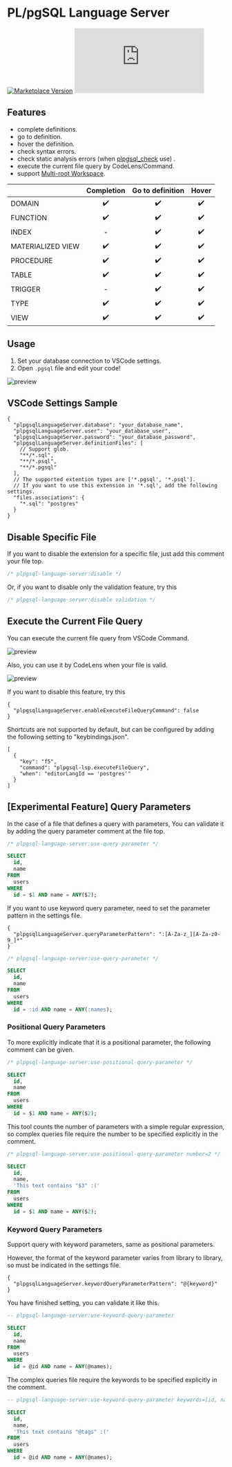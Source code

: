 # PL/pgSQL Language Server

[![Marketplace Version](https://vsmarketplacebadge.apphb.com/version/uniquevision.vscode-plpgsql-lsp.svg?label=VS%20Code%20Marketplace&logo=visual-studio-code&style=flat-square "Current Release")](https://marketplace.visualstudio.com/items?itemName=uniquevision.vscode-plpgsql-lsp)
[![GitHub license](https://badgen.net/github/license/Naereen/Strapdown.js?style=flat-square)](https://github.com/Naereen/StrapDown.js/blob/master/LICENSE)

## Features

- complete definitions.
- go to definition.
- hover the definition.
- check syntax errors.
- check static analysis errors (when [plpgsql_check](https://github.com/okbob/plpgsql_check) use) .
- execute the current file query by CodeLens/Command.
- support [Multi-root Workspace](https://code.visualstudio.com/docs/editor/multi-root-workspaces).

| | Completion | Go to definition | Hover |
| :--- | :---: | :---: | :---: |
| DOMAIN                    | ✔️ | ✔️ | ✔️ |
| FUNCTION                  | ✔️ | ✔️ | ✔️ |
| INDEX                     | - | ✔️ | ✔️ |
| MATERIALIZED VIEW         | ✔️ | ✔️ | ✔️ |
| PROCEDURE                 | ✔️ | ✔️ | ✔️ |
| TABLE                     | ✔️ | ✔️ | ✔️ |
| TRIGGER                   | - | ✔️ | ✔️ |
| TYPE                      | ✔️ | ✔️ | ✔️ |
| VIEW                      | ✔️ | ✔️ | ✔️ |

<!-- UnSupported Feature
| | Completion | Go to definition | Hover |
| :--- | :---: | :---: | :---: |
| ACCESS METHOD             | - | - | - |
| AGGREGATE                 | - | - | - |
| CAST                      | - | - | - |
| COLLATION                 | - | - | - |
| CONVERSION                | - | - | - |
| DATABASE                  | - | - | - |
| EVENT TRIGGER             | - | - | - |
| EXTENSION                 | - | - | - |
| FOREIGN DATA WRAPPER      | - | - | - |
| FOREIGN TABLE             | - | - | - |
| GROUP                     | - | - | - |
| LANGUAGE                  | - | - | - |
| OPERATOR                  | - | - | - |
| OPERATOR CLASS            | - | - | - |
| OPERATOR FAMILY           | - | - | - |
| POLICY                    | - | - | - |
| PUBLICATION               | - | - | - |
| ROLE                      | - | - | - |
| RULE                      | - | - | - |
| SCHEMA                    | - | - | - |
| SEQUENCE                  | - | - | - |
| SERVER                    | - | - | - |
| STATISTICS                | - | - | - |
| SUBSCRIPTION              | - | - | - |
| TABLE AS                  | - | - | - |
| TABLESPACE                | - | - | - |
| TEXT SEARCH CONFIGURATION | - | - | - |
| TEXT SEARCH DICTIONARY    | - | - | - |
| TEXT SEARCH PARSER        | - | - | - |
| TEXT SEARCH TEMPLATE      | - | - | - |
| TRANSFORM                 | - | - | - |
| USER                      | - | - | - |
| USER MAPPING              | - | - | - |
-->

## Usage

1. Set your database connection to VSCode settings.
1. Open `.pgsql` file and edit your code!

![preview](images/preview.gif)

## VSCode Settings Sample

```jsonc
{
  "plpgsqlLanguageServer.database": "your_database_name",
  "plpgsqlLanguageServer.user": "your_database_user",
  "plpgsqlLanguageServer.password": "your_database_password",
  "plpgsqlLanguageServer.definitionFiles": [
    // Support glob.
    "**/*.sql",
    "**/*.psql",
    "**/*.pgsql"
  ],
  // The supported extention types are ['*.pgsql', '*.psql'].
  // If you want to use this extension in '*.sql', add the following settings.
  "files.associations": {
    "*.sql": "postgres"
  }
}
```

## Disable Specific File
If you want to disable the extension for a specific file, just add this comment your file top.

```sql
/* plpgsql-language-server:disable */
```

Or, if you want to disable only the validation feature, try this

```sql
/* plpgsql-language-server:disable validation */
```

## Execute the Current File Query
You can execute the current file query from VSCode Command.

![preview](images/execute_file_query_command.png)

Also, you can use it by CodeLens when your file is valid.

![preview](images/code_lens.png)


If you want to disable this feature, try this

```jsonc 
{
  "plpgsqlLanguageServer.enableExecuteFileQueryCommand": false
}
```

Shortcuts are not supported by default, 
but can be configured by adding the following setting to "keybindings.json".

```jsonc
[
  {
    "key": "f5",
    "command": "plpgsql-lsp.executeFileQuery",
    "when": "editorLangId == 'postgres'"
  }
]
```

## [Experimental Feature] Query Parameters
In the case of a file that defines a query with parameters,
You can validate it by adding the query parameter comment at the file top.

```sql
/* plpgsql-language-server:use-query-parameter */

SELECT
  id,
  name
FROM
  users
WHERE
  id = $1 AND name = ANY($2);
```

If you want to use keyword query parameter,
need to set the parameter pattern in the settings file.

```jsonc
{
  "plpgsqlLanguageServer.queryParameterPattern": ":[A-Za-z_][A-Za-z0-9_]*"
}
```

```sql
/* plpgsql-language-server:use-query-parameter */

SELECT
  id,
  name
FROM
  users
WHERE
  id = :id AND name = ANY(:names);
```


### Positional Query Parameters
To more explicitly indicate that it is a positional parameter,
the following comment can be given.

```sql
/* plpgsql-language-server:use-positional-query-parameter */

SELECT
  id,
  name
FROM
  users
WHERE
  id = $1 AND name = ANY($2);
```

This tool counts the number of parameters with a simple regular expression,
so complex queries file require the number to be specified explicitly in the comment.

```sql
/* plpgsql-language-server:use-positional-query-parameter number=2 */

SELECT
  id,
  name,
  'This text contains "$3" :('
FROM
  users
WHERE
  id = $1 AND name = ANY($2);
```

### Keyword Query Parameters
Support query with keyword parameters, same as positional parameters.

However, the format of the keyword parameter varies from library to library,
so must be indicated in the settings file.

```jsonc
{
  "plpgsqlLanguageServer.keywordQueryParameterPattern": "@{keyword}"
}
```

You have finished setting, you can validate it like this.

```sql
-- plpgsql-language-server:use-keyword-query-parameter

SELECT
  id,
  name
FROM
  users
WHERE
  id = @id AND name = ANY(@names);
```

The complex queries file require the keywords to be specified explicitly in the comment.

```sql
-- plpgsql-language-server:use-keyword-query-parameter keywords=[id, names]

SELECT
  id,
  name,
  'This text contains "@tags" :('
FROM
  users
WHERE
  id = @id AND name = ANY(@names);
```
